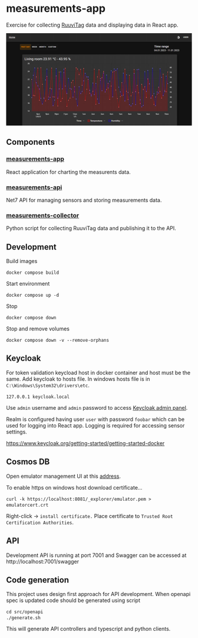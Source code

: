 # measurements-app

Exercise for collecting [RuuviTag](https://ruuvi.com/fi/ruuvitag/) data and displaying data in React app.

![react app](/images/app.png)

## Components

### [measurements-app](src/measurements-app/README.md)

React application for charting the measurents data.

### [measurements-api](src/measurements-api/README.md)

Net7 API for managing sensors and storing measurements data.

### [measurements-collector](src/measurements-collector/README.md)

Python script for collecting RuuviTag data and publishing it to the API.

## Development

Build images

```
docker compose build
```

Start environment

```
docker compose up -d
```

Stop

```
docker compose down
```

Stop and remove volumes

```
docker compose down -v --remove-orphans
```

## Keycloak

For token validation keycload host in docker container and host must be the same. Add keycloak to hosts file.
In windows hosts file is in `C:\Windows\System32\drivers\etc`.

```
127.0.0.1 keycloak.local
```

Use `admin` username and `admin` password to access [Keycloak admin panel](http://keycloak.local:8080/admin).

Realm is configured having user `user` with password `foobar` which can be used for logging into React app. Logging is required for accessing sensor settings.

https://www.keycloak.org/getting-started/getting-started-docker

## Cosmos DB

Open emulator management UI at this [address](https://localhost:8081/_explorer/index.html).

To enable https on windows host download certificate...

```
curl -k https://localhost:8081/_explorer/emulator.pem > emulatorcert.crt
```

Right-click -> `install certificate.` Place certificate to `Trusted Root Certification Authorities`.

## API

Development API is running at port 7001 and Swagger can be accessed at http://localhost:7001/swagger

## Code generation

This project uses design first approach for API development. When openapi spec is updated code should be generated using script

```shell
cd src/openapi
./generate.sh
```

This will generate API controllers and typescript and python clients.
